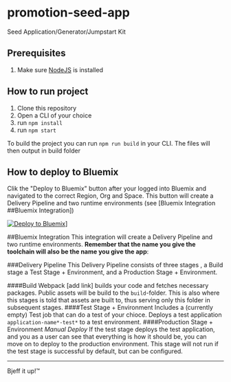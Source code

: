 # promotion-seed-app
Seed Application/Generator/Jumpstart Kit

## Prerequisites
1. Make sure [NodeJS](https://nodejs.org/en/download/) is installed

## How to run project
1. Clone this repository
3. Open a CLI of your choice
4. run `npm install`
5. run `npm start`

To build the project you can run `npm run build` in your CLI. The files will then output in build folder

## How to deploy to Bluemix
Clik the "Deploy to Bluemix" button after your logged into Bluemix and navigated to the correct Region, Org and Space. This button will create a Delivery Pipeline and two runtime environments (see [Bluemix Integration ##Bluemix Integration])

[![Deploy to Bluemix](https://bluemix.net/deploy/button.png)](https://bluemix.net/devops/setup/deploy/?repository=https://github.com/larshnordli/promotion-seed-app)]


##Bluemix Integration
This integration will create a Delivery Pipeline and two runtime environments. **Remember that the name you give the toolchain will also be the name you give the app**:

###Delivery Pipeline
This Delivery Pipeline consists of three stages , a Build stage a Test Stage + Environment, and a Production Stage + Environment.

####Build
Webpack [add link] builds your code and fetches necessary packages. Public assets will be build to the `build`-folder. This is also where this stages is told that assets are built to, thus serving only this folder in subsequent stages.
####Test Stage + Environment
Includes a (currently empty) Test job that can do a test of your chioce. Deploys a test application `application-name*-test*` to a test environment.
####Production Stage + Environment
*Manual Deploy* If the test stage deploys the test application, and you as a user can see that everything is how it should be, you can move on to deploy to the production environment. This stage will not run if the test stage is successful by default, but can be configured.

----
Bjeff it up!™
